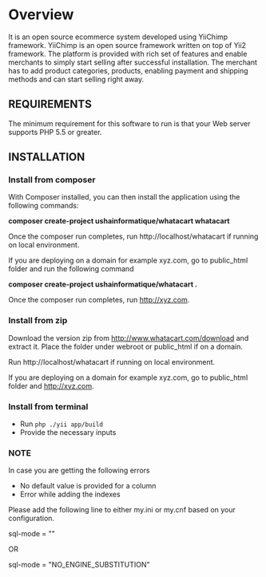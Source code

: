 Overview
================================

It is an open source ecommerce system developed using YiiChimp framework. YiiChimp is an open source framework written on top of Yii2 framework.
The platform is provided with rich set of features and enable merchants to simply start selling after successful installation. The merchant has to add
product categories, products, enabling payment and shipping methods and can start selling right away.  

REQUIREMENTS
------------

The minimum requirement for this software to run is that your Web server supports PHP 5.5 or greater.


INSTALLATION
------------

### Install from composer

With Composer installed, you can then install the application using the following commands:

**composer create-project ushainformatique/whatacart whatacart**

Once the composer run completes, run http://localhost/whatacart if running on local environment. 

If you are deploying on a domain for example xyz.com, go to public_html folder and run the following command

**composer create-project ushainformatique/whatacart .**

Once the composer run completes, run http://xyz.com.

### Install from zip
 
Download the version zip from http://www.whatacart.com/download and extract it. Place the folder under webroot or public_html if on a domain.

Run http://localhost/whatacart if running on local environment.

If you are deploying on a domain for example xyz.com, go to public_html folder and http://xyz.com.

### Install from terminal

* Run `php ./yii app/build`
* Provide the necessary inputs

### NOTE

In case you are getting the following errors 

* No default value is provided for a column
* Error while adding the indexes

Please add the following line to either my.ini or my.cnf based on your configuration.

sql-mode = ""

   OR
   
sql-mode = "NO_ENGINE_SUBSTITUTION"

